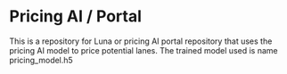 # Pricing AI / Portal 
This is a repository for Luna or pricing AI portal repository that uses the pricing AI model to price potential lanes.
The trained model used is name pricing_model.h5
